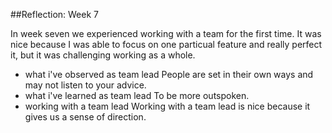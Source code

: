 ##Reflection: Week 7

In week seven we experienced working with a team for the first time. It was nice because I was able to focus on one particual feature and really perfect it, but it was challenging working as a whole.

- what i've observed as team lead
People are set in their own ways and may not listen to your advice.
- what i've learned as team lead
To be more outspoken.
- working with a team lead
Working with a team lead is nice because it gives us a sense of direction. 
